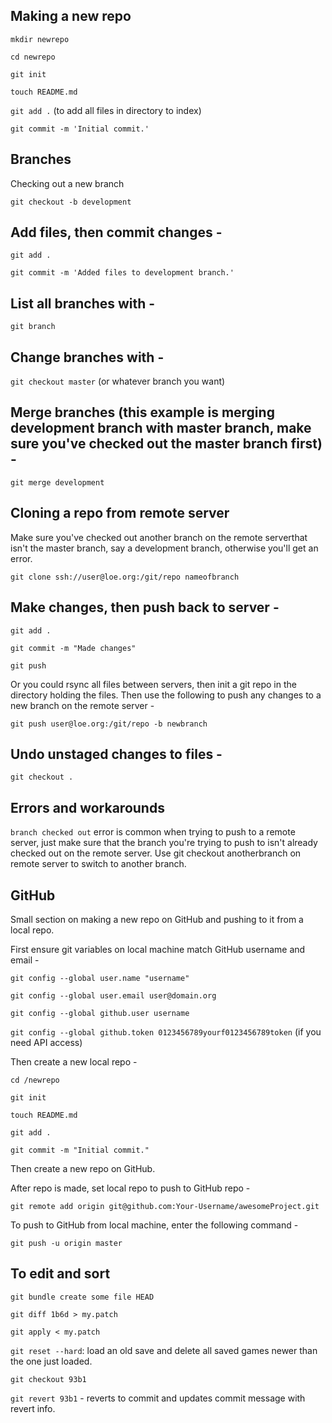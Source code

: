 ## Making a new repo

`mkdir newrepo`

`cd newrepo`

`git init`

`touch README.md`

`git add .` (to add all files in directory to index)

`git commit -m 'Initial commit.'`

## Branches

Checking out a new branch

`git checkout -b development`

## Add files, then commit changes -

`git add .`

`git commit -m 'Added files to development branch.'`

## List all branches with -

`git branch`

## Change branches with -

`git checkout master` (or whatever branch you want)

## Merge branches (this example is merging development branch with master branch, make sure you've checked out the master branch first) -

`git merge development`

## Cloning a repo from remote server

Make sure you've checked out another branch on the remote serverthat isn't the master branch, say a development branch, otherwise you'll get an error.

`git clone ssh://user@loe.org:/git/repo nameofbranch`

## Make changes, then push back to server -

`git add .`

`git commit -m "Made changes"`

`git push`

Or you could rsync all files between servers, then init a git repo in the directory holding the files. Then use the following to push any changes to a new branch on the remote server -

`git push user@loe.org:/git/repo -b newbranch`

## Undo unstaged changes to files -

`git checkout .`

## Errors and workarounds

`branch checked out` error is common when trying to push to a remote server, just make sure that the branch you're trying to push to isn't already checked out on the remote server. Use git checkout anotherbranch on remote server to switch to another branch.

## GitHub

Small section on making a new repo on GitHub and pushing to it from a local repo.

First ensure git variables on local machine match GitHub username and email -

`git config --global user.name "username"`

`git config --global user.email user@domain.org`

`git config --global github.user username`

`git config --global github.token 0123456789yourf0123456789token` (if you need API access)

Then create a new local repo -

`cd /newrepo`

`git init`

`touch README.md`

`git add .`

`git commit -m "Initial commit."`

Then create a new repo on GitHub.

After repo is made, set local repo to push to GitHub repo -

`git remote add origin git@github.com:Your-Username/awesomeProject.git`

To push to GitHub from local machine, enter the following command -

`git push -u origin master`

## To edit and sort

`git bundle create some file HEAD`

`git diff 1b6d > my.patch`

`git apply < my.patch`

`git reset --hard`: load an old save and delete all saved games newer than the one just loaded.

`git checkout 93b1`

`git revert 93b1` - reverts to commit and updates commit message with revert info. 
